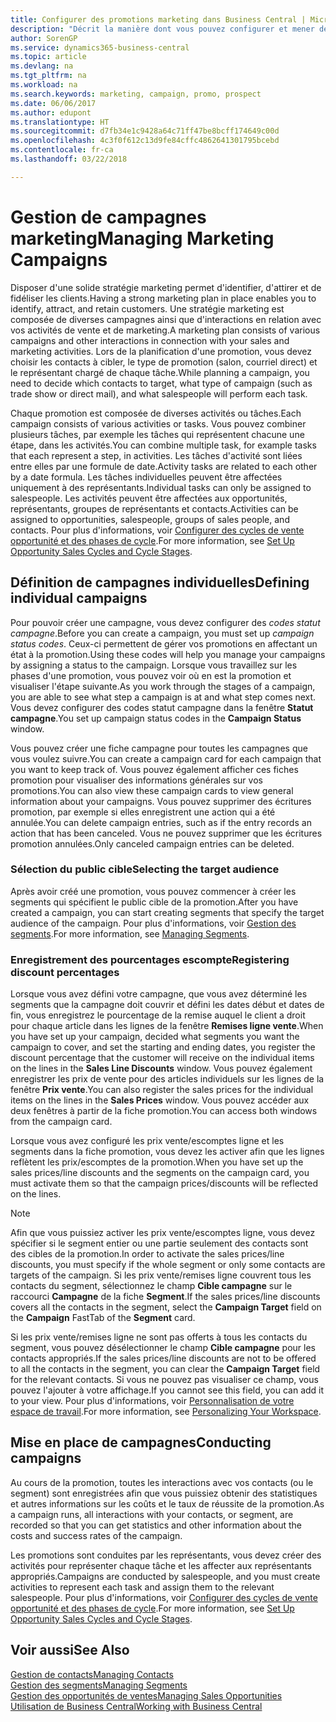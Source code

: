 ```yaml
---
title: Configurer des promotions marketing dans Business Central | Microsoft Docs
description: "Décrit la manière dont vous pouvez configurer et mener des promotions marketing dans Business Central afin de vous aider à identifier et attirer des prospects et à fidéliser les clients."
author: SorenGP
ms.service: dynamics365-business-central
ms.topic: article
ms.devlang: na
ms.tgt_pltfrm: na
ms.workload: na
ms.search.keywords: marketing, campaign, promo, prospect
ms.date: 06/06/2017
ms.author: edupont
ms.translationtype: HT
ms.sourcegitcommit: d7fb34e1c9428a64c71ff47be8bcff174649c00d
ms.openlocfilehash: 4c3f0f612c13d9fe84cffc4862641301795bcebd
ms.contentlocale: fr-ca
ms.lasthandoff: 03/22/2018

---
```

# <a name="managing-marketing-campaigns"></a><span data-ttu-id="62995-103">Gestion de campagnes marketing</span><span class="sxs-lookup"><span data-stu-id="62995-103">Managing Marketing Campaigns</span></span>
<span data-ttu-id="62995-104">Disposer d'une solide stratégie marketing permet d'identifier, d'attirer et de fidéliser les clients.</span><span class="sxs-lookup"><span data-stu-id="62995-104">Having a strong marketing plan in place enables you to identify, attract, and retain customers.</span></span> <span data-ttu-id="62995-105">Une stratégie marketing est composée de diverses campagnes ainsi que d'interactions en relation avec vos activités de vente et de marketing.</span><span class="sxs-lookup"><span data-stu-id="62995-105">A marketing plan consists of various campaigns and other interactions in connection with your sales and marketing activities.</span></span> <span data-ttu-id="62995-106">Lors de la planification d'une promotion, vous devez choisir les contacts à cibler, le type de promotion (salon, courriel direct) et le représentant chargé de chaque tâche.</span><span class="sxs-lookup"><span data-stu-id="62995-106">While planning a campaign, you need to decide which contacts to target, what type of campaign (such as trade show or direct mail), and what salespeople will perform each task.</span></span>

<span data-ttu-id="62995-107">Chaque promotion est composée de diverses activités ou tâches.</span><span class="sxs-lookup"><span data-stu-id="62995-107">Each campaign consists of various activities or tasks.</span></span> <span data-ttu-id="62995-108">Vous pouvez combiner plusieurs tâches, par exemple les tâches qui représentent chacune une étape, dans les activités.</span><span class="sxs-lookup"><span data-stu-id="62995-108">You can combine multiple task, for example tasks that each represent a step, in activities.</span></span> <span data-ttu-id="62995-109">Les tâches d'activité sont liées entre elles par une formule de date.</span><span class="sxs-lookup"><span data-stu-id="62995-109">Activity tasks are related to each other by a date formula.</span></span> <span data-ttu-id="62995-110">Les tâches individuelles peuvent être affectées uniquement à des représentants.</span><span class="sxs-lookup"><span data-stu-id="62995-110">Individual tasks can only be assigned to salespeople.</span></span> <span data-ttu-id="62995-111">Les activités peuvent être affectées aux opportunités, représentants, groupes de représentants et contacts.</span><span class="sxs-lookup"><span data-stu-id="62995-111">Activities can be assigned to opportunities, salespeople, groups of sales people, and contacts.</span></span> <span data-ttu-id="62995-112">Pour plus d'informations, voir [Configurer des cycles de vente opportunité et des phases de cycle](marketing-how-setup-opportunity-sales-cycles-stages.md).</span><span class="sxs-lookup"><span data-stu-id="62995-112">For more information, see [Set Up Opportunity Sales Cycles and Cycle Stages](marketing-how-setup-opportunity-sales-cycles-stages.md).</span></span>

## <a name="defining-individual-campaigns"></a><span data-ttu-id="62995-113">Définition de campagnes individuelles</span><span class="sxs-lookup"><span data-stu-id="62995-113">Defining individual campaigns</span></span>
<span data-ttu-id="62995-114">Pour pouvoir créer une campagne, vous devez configurer des *codes statut campagne*.</span><span class="sxs-lookup"><span data-stu-id="62995-114">Before you can create a campaign, you must set up *campaign status codes*.</span></span> <span data-ttu-id="62995-115">Ceux-ci permettent de gérer vos promotions en affectant un état à la promotion.</span><span class="sxs-lookup"><span data-stu-id="62995-115">Using these codes will help you manage your campaigns by assigning a status to the campaign.</span></span> <span data-ttu-id="62995-116">Lorsque vous travaillez sur les phases d'une promotion, vous pouvez voir où en est la promotion et visualiser l'étape suivante.</span><span class="sxs-lookup"><span data-stu-id="62995-116">As you work through the stages of a campaign, you are able to see what step a campaign is at and what step comes next.</span></span> <span data-ttu-id="62995-117">Vous devez configurer des codes statut campagne dans la fenêtre **Statut campagne**.</span><span class="sxs-lookup"><span data-stu-id="62995-117">You set up campaign status codes in the **Campaign Status** window.</span></span>

<span data-ttu-id="62995-118">Vous pouvez créer une fiche campagne pour toutes les campagnes que vous voulez suivre.</span><span class="sxs-lookup"><span data-stu-id="62995-118">You can create a campaign card for each campaign that you want to keep track of.</span></span> <span data-ttu-id="62995-119">Vous pouvez également afficher ces fiches promotion pour visualiser des informations générales sur vos promotions.</span><span class="sxs-lookup"><span data-stu-id="62995-119">You can also view these campaign cards to view general information about your campaigns.</span></span>
<span data-ttu-id="62995-120">Vous pouvez supprimer des écritures promotion, par exemple si elles enregistrent une action qui a été annulée.</span><span class="sxs-lookup"><span data-stu-id="62995-120">You can delete campaign entries, such as if the entry records an action that has been canceled.</span></span> <span data-ttu-id="62995-121">Vous ne pouvez supprimer que les écritures promotion annulées.</span><span class="sxs-lookup"><span data-stu-id="62995-121">Only canceled campaign entries can be deleted.</span></span>

### <a name="selecting-the-target-audience"></a><span data-ttu-id="62995-122">Sélection du public cible</span><span class="sxs-lookup"><span data-stu-id="62995-122">Selecting the target audience</span></span>
<span data-ttu-id="62995-123">Après avoir créé une promotion, vous pouvez commencer à créer les segments qui spécifient le public cible de la promotion.</span><span class="sxs-lookup"><span data-stu-id="62995-123">After you have created a campaign, you can start creating segments that specify the target audience of the campaign.</span></span> <span data-ttu-id="62995-124">Pour plus d'informations, voir [Gestion des segments](marketing-segments.md).</span><span class="sxs-lookup"><span data-stu-id="62995-124">For more information, see [Managing Segments](marketing-segments.md).</span></span>

### <a name="registering-discount-percentages"></a><span data-ttu-id="62995-125">Enregistrement des pourcentages escompte</span><span class="sxs-lookup"><span data-stu-id="62995-125">Registering discount percentages</span></span>
<span data-ttu-id="62995-126">Lorsque vous avez défini votre campagne, que vous avez déterminé les segments que la campagne doit couvrir et défini les dates début et dates de fin, vous enregistrez le pourcentage de la remise auquel le client a droit pour chaque article dans les lignes de la fenêtre **Remises ligne vente**.</span><span class="sxs-lookup"><span data-stu-id="62995-126">When you have set up your campaign, decided what segments you want the campaign to cover, and set the starting and ending dates, you register the discount percentage that the customer will receive on the individual items on the lines in the **Sales Line Discounts** window.</span></span> <span data-ttu-id="62995-127">Vous pouvez également enregistrer les prix de vente pour des articles individuels sur les lignes de la fenêtre **Prix vente**.</span><span class="sxs-lookup"><span data-stu-id="62995-127">You can also register the sales prices for the individual items on the lines in the **Sales Prices** window.</span></span> <span data-ttu-id="62995-128">Vous pouvez accéder aux deux fenêtres à partir de la fiche promotion.</span><span class="sxs-lookup"><span data-stu-id="62995-128">You can access both windows from the campaign card.</span></span>

 <span data-ttu-id="62995-129">Lorsque vous avez configuré les prix vente/escomptes ligne et les segments dans la fiche promotion, vous devez les activer afin que les lignes reflètent les prix/escomptes de la promotion.</span><span class="sxs-lookup"><span data-stu-id="62995-129">When you have set up the sales prices/line discounts and the segments on the campaign card, you must activate them so that the campaign prices/discounts will be reflected on the lines.</span></span>

> [!NOTE]  
>   <span data-ttu-id="62995-130">Afin que vous puissiez activer les prix vente/escomptes ligne, vous devez spécifier si le segment entier ou une partie seulement des contacts sont des cibles de la promotion.</span><span class="sxs-lookup"><span data-stu-id="62995-130">In order to activate the sales prices/line discounts, you must specify if the whole segment or only some contacts are targets of the campaign.</span></span> <span data-ttu-id="62995-131">Si les prix vente/remises ligne couvrent tous les contacts du segment, sélectionnez le champ **Cible campagne** sur le raccourci **Campagne** de la fiche **Segment**.</span><span class="sxs-lookup"><span data-stu-id="62995-131">If the sales prices/line discounts covers all the contacts in the segment, select the **Campaign Target** field on the **Campaign** FastTab of the **Segment** card.</span></span>

<span data-ttu-id="62995-132">Si les prix vente/remises ligne ne sont pas offerts à tous les contacts du segment, vous pouvez désélectionner le champ **Cible campagne** pour les contacts appropriés.</span><span class="sxs-lookup"><span data-stu-id="62995-132">If the sales prices/line discounts are not to be offered to all the contacts in the segment, you can clear the **Campaign Target** field for the relevant contacts.</span></span> <span data-ttu-id="62995-133">Si vous ne pouvez pas visualiser ce champ, vous pouvez l'ajouter à votre affichage.</span><span class="sxs-lookup"><span data-stu-id="62995-133">If you cannot see this field, you can add it to your view.</span></span> <span data-ttu-id="62995-134">Pour plus d'informations, voir [Personnalisation de votre espace de travail](ui-personalization-user.md).</span><span class="sxs-lookup"><span data-stu-id="62995-134">For more information, see [Personalizing Your Workspace](ui-personalization-user.md).</span></span>

## <a name="conducting-campaigns"></a><span data-ttu-id="62995-135">Mise en place de campagnes</span><span class="sxs-lookup"><span data-stu-id="62995-135">Conducting campaigns</span></span>
<span data-ttu-id="62995-136">Au cours de la promotion, toutes les interactions avec vos contacts (ou le segment) sont enregistrées afin que vous puissiez obtenir des statistiques et autres informations sur les coûts et le taux de réussite de la promotion.</span><span class="sxs-lookup"><span data-stu-id="62995-136">As a campaign runs, all interactions with your contacts, or segment, are recorded so that you can get statistics and other information about the costs and success rates of the campaign.</span></span>

<span data-ttu-id="62995-137">Les promotions sont conduites par les représentants, vous devez créer des activités pour représenter chaque tâche et les affecter aux représentants appropriés.</span><span class="sxs-lookup"><span data-stu-id="62995-137">Campaigns are conducted by salespeople, and you must create activities to represent each task and assign them to the relevant salespeople.</span></span> <span data-ttu-id="62995-138">Pour plus d'informations, voir [Configurer des cycles de vente opportunité et des phases de cycle](marketing-how-setup-opportunity-sales-cycles-stages.md).</span><span class="sxs-lookup"><span data-stu-id="62995-138">For more information, see [Set Up Opportunity Sales Cycles and Cycle Stages](marketing-how-setup-opportunity-sales-cycles-stages.md).</span></span>

## <a name="see-also"></a><span data-ttu-id="62995-139">Voir aussi</span><span class="sxs-lookup"><span data-stu-id="62995-139">See Also</span></span>
[<span data-ttu-id="62995-140">Gestion de contacts</span><span class="sxs-lookup"><span data-stu-id="62995-140">Managing Contacts</span></span>](marketing-contacts.md)  
[<span data-ttu-id="62995-141">Gestion des segments</span><span class="sxs-lookup"><span data-stu-id="62995-141">Managing Segments</span></span>](marketing-segments.md)  
[<span data-ttu-id="62995-142">Gestion des opportunités de ventes</span><span class="sxs-lookup"><span data-stu-id="62995-142">Managing Sales Opportunities</span></span>](marketing-manage-sales-opportunities.md)  
[<span data-ttu-id="62995-143">Utilisation de Business Central</span><span class="sxs-lookup"><span data-stu-id="62995-143">Working with Business Central</span></span>](ui-work-product.md)  

